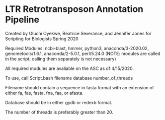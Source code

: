 # LTR Retrotransposon Annotation Pipeline

Created by Oluchi Oyekwe, Beatrice Severance, and Jennifer Jones
for Scripting for Biologists Spring 2020

Required Modules: ncbi-blast, hmmer, python3, anaconda/3-2020.02, genometools/1.6.1, anaconda/2-5.0.1, perl/5.24.0
(NOTE: modules are called in the script, calling them separately is not necessary)

All required modules are avaliable on the ASC as of 4/15/2020.

To use, call Script.bash filename database number_of_threads

Filename should contain a sequence in fasta format with an extension of either fa, fas, fasta, fna, faa, or afasta.

Database should be in either gydb or redexb format. 

The number of threads is preferably greater than 20.
